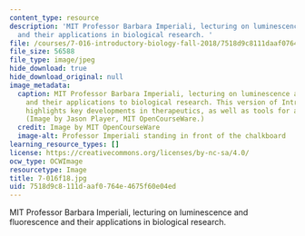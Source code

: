 ```yaml
---
content_type: resource
description: 'MIT Professor Barbara Imperiali, lecturing on luminescence and fluorescence
  and their applications in biological research. '
file: /courses/7-016-introductory-biology-fall-2018/7518d9c8111daaf0764e4675f60e04ed_7-016f18.jpg
file_size: 56588
file_type: image/jpeg
hide_download: true
hide_download_original: null
image_metadata:
  caption: MIT Professor Barbara Imperiali, lecturing on luminescence and fluorescence
    and their applications to biological research. This version of Introductory Biology
    highlights key developments in therapeutics, as well as tools for advancing research.
    (Image by Jason Player, MIT OpenCourseWare.)
  credit: Image by MIT OpenCourseWare
  image-alt: Professor Imperiali standing in front of the chalkboard
learning_resource_types: []
license: https://creativecommons.org/licenses/by-nc-sa/4.0/
ocw_type: OCWImage
resourcetype: Image
title: 7-016f18.jpg
uid: 7518d9c8-111d-aaf0-764e-4675f60e04ed
---
```

MIT Professor Barbara Imperiali, lecturing on luminescence and fluorescence and their applications in biological research. 